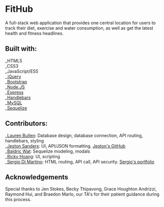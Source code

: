 # FitHub

A full-stack web application that provides one central location for users to track their diet, exercise and water consumption, as well as get the latest health and fitness headlines.

## Built with:

_HTML5  
\_CSS3  
\_JavaScript/ES5  
_[jQuery](https://jquery.com/)  
_[Bootstrap](https://getbootstrap.com/)  
_[Node.JS](https://nodejs.org/)  
_[Express](https://expressjs.com/)  
_[Handlebars](https://handlebarsjs.com/)  
_[MySQL](https://www.mysql.com/)  
_[Sequelize](http://docs.sequelizejs.com/)

## Contributors:

_[Lauren Bullen](mailto:laurenbullen@comcast.net): Database design, database connection, API routing, handlebars, styling  
 _[Jeston Sanders](mailto:jestonls@gmail.com): UI, API/JSON formatting. [Jeston's GitHub](https://github.com/jestonls/)  
 _[Baldric Wat](mailto:baldricwat@gmail.com): Sequelize modeling, modals  
 _[Ricky Hoang](mailto:Hongriki@hotmail.com): UI, scripting  
 \_[Sergio Di Martino](mailto:sergio@webdevserg.io): HTML routing, API call, API security. [Sergio's portfolio](https://webdevserg.io)

## Acknowledgements

Special thanks to Jen Stokes, Becky Thipavong, Grace Houghton Andrizzi, Raymond Hui, and Braedon Marlo, our TA's for their patient guidance during this process.
